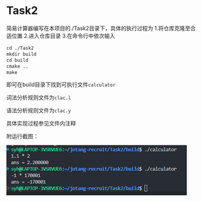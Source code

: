 # Task2

简易计算器编写在本项目的./Task2目录下，具体的执行过程为
1.将仓库克隆至合适位置
2.进入仓库目录
3.在命令行中依次输入
```
cd ./Task2
mkdir build
cd build
cmake ..
make
```

即可在build目录下找到可执行文件`calculator`

词法分析规则文件为`clac.l`

语法分析规则文件为`clac.y`

具体实现过程参见文件内注释

附运行截图：

![运行截图](./images/ans_1.png)
